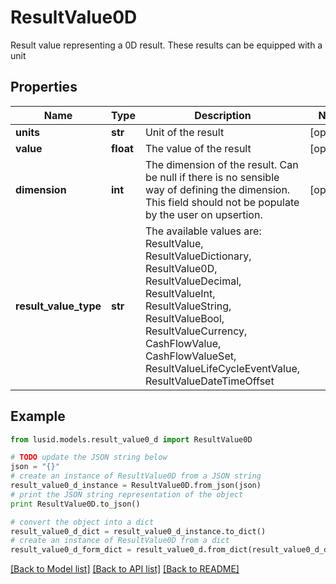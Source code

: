 # ResultValue0D

Result value representing a 0D result. These results can be equipped with a unit

## Properties
Name | Type | Description | Notes
------------ | ------------- | ------------- | -------------
**units** | **str** | Unit of the result | [optional] 
**value** | **float** | The value of the result | [optional] 
**dimension** | **int** | The dimension of the result. Can be null if there is no sensible way of defining the dimension. This field should not be  populate by the user on upsertion. | [optional] 
**result_value_type** | **str** | The available values are: ResultValue, ResultValueDictionary, ResultValue0D, ResultValueDecimal, ResultValueInt, ResultValueString, ResultValueBool, ResultValueCurrency, CashFlowValue, CashFlowValueSet, ResultValueLifeCycleEventValue, ResultValueDateTimeOffset | 

## Example

```python
from lusid.models.result_value0_d import ResultValue0D

# TODO update the JSON string below
json = "{}"
# create an instance of ResultValue0D from a JSON string
result_value0_d_instance = ResultValue0D.from_json(json)
# print the JSON string representation of the object
print ResultValue0D.to_json()

# convert the object into a dict
result_value0_d_dict = result_value0_d_instance.to_dict()
# create an instance of ResultValue0D from a dict
result_value0_d_form_dict = result_value0_d.from_dict(result_value0_d_dict)
```
[[Back to Model list]](../README.md#documentation-for-models) [[Back to API list]](../README.md#documentation-for-api-endpoints) [[Back to README]](../README.md)


